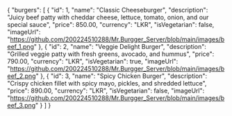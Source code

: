 {
  "burgers": [
    {
      "id": 1,
      "name": "Classic Cheeseburger",
      "description": "Juicy beef patty with cheddar cheese, lettuce, tomato, onion, and our special sauce",
      "price": 850.00,
      "currency": "LKR",
      "isVegetarian": false,
      "imageUrl": "https://github.com/200224510288/Mr.Burgger_Server/blob/main/images/beef_1.png"
    },
    {
      "id": 2,
      "name": "Veggie Delight Burger",
      "description": "Grilled veggie patty with fresh greens, avocado, and hummus",
      "price": 790.00,
      "currency": "LKR",
      "isVegetarian": true,
      "imageUrl": "https://github.com/200224510288/Mr.Burgger_Server/blob/main/images/beef_2.png"
    },
    {
      "id": 3,
      "name": "Spicy Chicken Burger",
      "description": "Crispy chicken fillet with spicy mayo, pickles, and shredded lettuce",
      "price": 890.00,
      "currency": "LKR",
      "isVegetarian": false,
      "imageUrl": "https://github.com/200224510288/Mr.Burgger_Server/blob/main/images/beef_3.png"
    }
  ]
}
